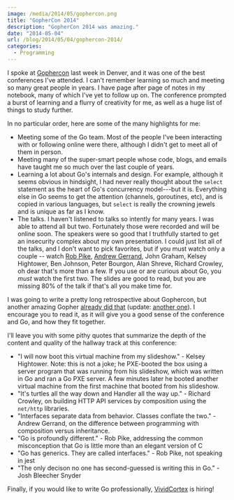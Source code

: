 ```yaml
---
image: /media/2014/05/gophercon.png
title: "GopherCon 2014"
description: "GopherCon 2014 was amazing."
date: "2014-05-04"
url: /blog/2014/05/04/gophercon-2014/
categories:
  - Programming
---
```


I spoke at [Gophercon](http://gophercon.com/) last week in Denver, and it was one of the best
conferences I've attended. I can't remember learning so much and meeting so many
great people in years. I have page after page of notes in my notebook, many of
which I've yet to follow up on. The conference prompted a burst of learning and
a flurry of creativity for me, as well as a huge list of things to study
further.

In no particular order, here are some of the many highlights for me:

<!--more-->

* Meeting some of the Go team. Most of the people I've been interacting with or
  following online were there, although I didn't get to meet all of them in
  person.
* Meeting many of the super-smart people whose code, blogs, and emails have
  taught me so much over the last couple of years.
* Learning a lot about Go's internals and design. For example, although it seems
  obvious in hindsight, I had never really thought about the `select` statement
  as the heart of Go's concurrency model---but it is. Everything else in Go
  seems to get the attention (channels, goroutines, etc), and is copied in
  various languages, but `select` is really the crowning jewels and is unique as
  far as I know.
* The talks. I haven't listened to talks so intently for many years. I was able
  to attend all but two. Fortunately those were recorded and will be online
  soon. The speakers were so good that I truthfully started to get an insecurity
  complex about my own presentation. I could just list all of the talks, and I
  don't want to pick favorites, but if you must watch only a couple --
  watch [Rob Pike](http://talks.golang.org/2014/hellogophers.slide), [Andrew Gerrand](http://talks.golang.org/2014/go4gophers.slide), John Graham, Kelsey Hightower, Ben
  Johnson, Peter Bourgon, Alan Shreve, Richard Crowley, oh dear that's more than
  a few. If you use or are curious about Go, you *must* watch the first two.
  The slides are good to read, but you are missing 80% of the talk if that's all
  you make time for.

I was going to write a pretty long retrospective about Gophercon, but another
amazing Gopher [already did that](http://influxdb.org/blog/2014/04/30/java-is-the-cobol-of-my-generation-and-go-is-its-successor.html) (update: [another one](http://blog.joshsoftware.com/2014/05/05/my-experience-at-the-awesome-first-ever-gophercon-2014/)).  I encourage you to read it, as it will
give you a good sense of the conference and Go, and how they fit together.

I'll leave you with some pithy quotes that summarize the depth of the content
and quality of the hallway track at this conference:

* "I will now boot this virtual machine from my slideshow." - Kelsey Hightower.  Note: this is not a joke; he PXE-booted the box using a server program that was running from his slideshow, which was written in Go and ran a Go PXE server. A few minutes later he booted another virtual machine from the first machine that booted from his slideshow.
* "It's turtles all the way down and Handler all the way up." - Richard Crowley, on building HTTP API services by composition using the `net/http` libraries.
* "Interfaces separate data from behavior. Classes conflate the two." - Andrew Gerrand, on the difference between programming with composition versus inheritance.
* "Go is profoundly different." - Rob Pike, addressing the common misconception that Go is little more than an elegant version of C
* "Go has generics. They are called interfaces." - Rob Pike, not speaking in jest
* "The only decison no one has second-guessed is writing this in Go." - Josh Bleecher Snyder

Finally, if you would like to write Go professionally, [VividCortex](https://vividcortex.com/) is
hiring!


